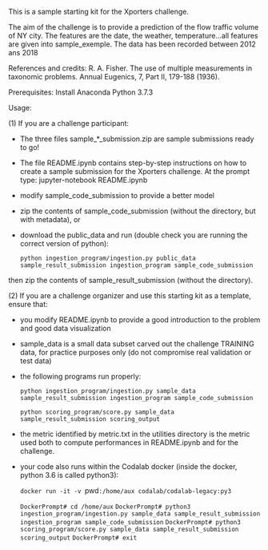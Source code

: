 This is a sample starting kit for the Xporters challenge. 

The aim of the challenge is to provide a prediction of the flow traffic volume of NY city. The features are the date, the weather, temperature...all features are given into sample_exemple.
The data has been recorded between 2012 ans 2018

References and credits: 
R. A. Fisher. The use of multiple measurements in taxonomic problems. Annual Eugenics, 7, Part II, 179-188 (1936). 

Prerequisites:
Install Anaconda Python 3.7.3 

Usage:

(1) If you are a challenge participant:

- The three files sample_*_submission.zip are sample submissions ready to go!

- The file README.ipynb contains step-by-step instructions on how to create a sample submission for the Xporters challenge. 
At the prompt type:
jupyter-notebook README.ipynb

- modify sample_code_submission to provide a better model

- zip the contents of sample_code_submission (without the directory, but with metadata), or

- download the public_data and run (double check you are running the correct version of python):

  `python ingestion_program/ingestion.py public_data sample_result_submission ingestion_program sample_code_submission`

then zip the contents of sample_result_submission (without the directory).

(2) If you are a challenge organizer and use this starting kit as a template, ensure that:

- you modify README.ipynb to provide a good introduction to the problem and good data visualization

- sample_data is a small data subset carved out the challenge TRAINING data, for practice purposes only (do not compromise real validation or test data)

- the following programs run properly:

    `python ingestion_program/ingestion.py sample_data sample_result_submission ingestion_program sample_code_submission`

    `python scoring_program/score.py sample_data sample_result_submission scoring_output`

- the metric identified by metric.txt in the utilities directory is the metric used both to compute performances in README.ipynb and for the challenge.

- your code also runs within the Codalab docker (inside the docker, python 3.6 is called python3):

	`docker run -it -v `pwd`:/home/aux codalab/codalab-legacy:py3`
	
	`DockerPrompt# cd /home/aux`
	`DockerPrompt# python3 ingestion_program/ingestion.py sample_data sample_result_submission ingestion_program sample_code_submission`
	`DockerPrompt# python3 scoring_program/score.py sample_data sample_result_submission scoring_output`
	`DockerPrompt# exit`
